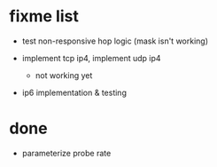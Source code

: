 # fixme list

 - test non-responsive hop logic (mask isn't working)
 - implement tcp ip4, implement udp ip4
   * not working yet

 - ip6 implementation & testing


# done
 - parameterize probe rate
